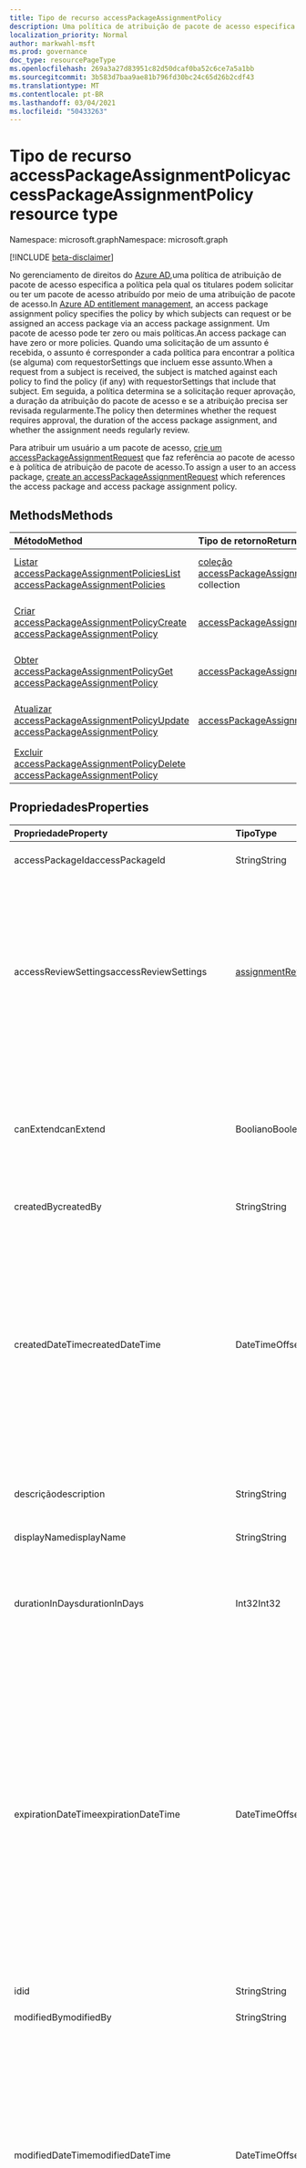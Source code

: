 ```yaml
---
title: Tipo de recurso accessPackageAssignmentPolicy
description: Uma política de atribuição de pacote de acesso especifica a política pela qual os titulares podem solicitar ou ser atribuídos um pacote de acesso por meio de uma atribuição de pacote de acesso.
localization_priority: Normal
author: markwahl-msft
ms.prod: governance
doc_type: resourcePageType
ms.openlocfilehash: 269a3a27d83951c82d50dcaf0ba52c6ce7a5a1bb
ms.sourcegitcommit: 3b583d7baa9ae81b796fd30bc24c65d26b2cdf43
ms.translationtype: MT
ms.contentlocale: pt-BR
ms.lasthandoff: 03/04/2021
ms.locfileid: "50433263"
---
```

# <a name="accesspackageassignmentpolicy-resource-type"></a><span data-ttu-id="04ffa-103">Tipo de recurso accessPackageAssignmentPolicy</span><span class="sxs-lookup"><span data-stu-id="04ffa-103">accessPackageAssignmentPolicy resource type</span></span>

<span data-ttu-id="04ffa-104">Namespace: microsoft.graph</span><span class="sxs-lookup"><span data-stu-id="04ffa-104">Namespace: microsoft.graph</span></span>

[!INCLUDE [beta-disclaimer](../../includes/beta-disclaimer.md)]

<span data-ttu-id="04ffa-105">No gerenciamento de direitos do [Azure AD,](entitlementmanagement-root.md)uma política de atribuição de pacote de acesso especifica a política pela qual os titulares podem solicitar ou ter um pacote de acesso atribuído por meio de uma atribuição de pacote de acesso.</span><span class="sxs-lookup"><span data-stu-id="04ffa-105">In [Azure AD entitlement management](entitlementmanagement-root.md), an access package assignment policy specifies the policy by which subjects can request or be assigned an access package via an access package assignment.</span></span> <span data-ttu-id="04ffa-106">Um pacote de acesso pode ter zero ou mais políticas.</span><span class="sxs-lookup"><span data-stu-id="04ffa-106">An access package can have zero or more policies.</span></span> <span data-ttu-id="04ffa-107">Quando uma solicitação de um assunto é recebida, o assunto é corresponder a cada política para encontrar a política (se alguma) com requestorSettings que incluem esse assunto.</span><span class="sxs-lookup"><span data-stu-id="04ffa-107">When a request from a subject is received, the subject is matched against each policy to find the policy (if any) with requestorSettings that include that subject.</span></span> <span data-ttu-id="04ffa-108">Em seguida, a política determina se a solicitação requer aprovação, a duração da atribuição do pacote de acesso e se a atribuição precisa ser revisada regularmente.</span><span class="sxs-lookup"><span data-stu-id="04ffa-108">The policy then determines whether the request requires approval, the duration of the access package assignment, and whether the assignment needs regularly review.</span></span>

<span data-ttu-id="04ffa-109">Para atribuir um usuário a um pacote de acesso, [crie um accessPackageAssignmentRequest](../api/accesspackageassignmentrequest-post.md) que faz referência ao pacote de acesso e à política de atribuição de pacote de acesso.</span><span class="sxs-lookup"><span data-stu-id="04ffa-109">To assign a user to an access package, [create an accessPackageAssignmentRequest](../api/accesspackageassignmentrequest-post.md) which references the access package and access package assignment policy.</span></span>


## <a name="methods"></a><span data-ttu-id="04ffa-110">Methods</span><span class="sxs-lookup"><span data-stu-id="04ffa-110">Methods</span></span>

| <span data-ttu-id="04ffa-111">Método</span><span class="sxs-lookup"><span data-stu-id="04ffa-111">Method</span></span>       | <span data-ttu-id="04ffa-112">Tipo de retorno</span><span class="sxs-lookup"><span data-stu-id="04ffa-112">Return Type</span></span> | <span data-ttu-id="04ffa-113">Descrição</span><span class="sxs-lookup"><span data-stu-id="04ffa-113">Description</span></span> |
|:-------------|:------------|:------------|
| [<span data-ttu-id="04ffa-114">Listar accessPackageAssignmentPolicies</span><span class="sxs-lookup"><span data-stu-id="04ffa-114">List accessPackageAssignmentPolicies</span></span>](../api/accesspackageassignmentpolicy-list.md) | <span data-ttu-id="04ffa-115">[coleção accessPackageAssignmentPolicy](accesspackageassignmentpolicy.md)</span><span class="sxs-lookup"><span data-stu-id="04ffa-115">[accessPackageAssignmentPolicy](accesspackageassignmentpolicy.md) collection</span></span> | <span data-ttu-id="04ffa-116">Recupere uma lista de objetos accessPackageAssignmentPolicy.</span><span class="sxs-lookup"><span data-stu-id="04ffa-116">Retrieve a list of accessPackageAssignmentPolicy objects.</span></span> |
| [<span data-ttu-id="04ffa-117">Criar accessPackageAssignmentPolicy</span><span class="sxs-lookup"><span data-stu-id="04ffa-117">Create accessPackageAssignmentPolicy</span></span>](../api/accesspackageassignmentpolicy-post.md) | [<span data-ttu-id="04ffa-118">accessPackageAssignmentPolicy</span><span class="sxs-lookup"><span data-stu-id="04ffa-118">accessPackageAssignmentPolicy</span></span>](accesspackageassignmentpolicy.md) | <span data-ttu-id="04ffa-119">Crie um novo objeto accessPackageAssignmentPolicy.</span><span class="sxs-lookup"><span data-stu-id="04ffa-119">Create a new accessPackageAssignmentPolicy object.</span></span> |
| [<span data-ttu-id="04ffa-120">Obter accessPackageAssignmentPolicy</span><span class="sxs-lookup"><span data-stu-id="04ffa-120">Get accessPackageAssignmentPolicy</span></span>](../api/accesspackageassignmentpolicy-get.md) | [<span data-ttu-id="04ffa-121">accessPackageAssignmentPolicy</span><span class="sxs-lookup"><span data-stu-id="04ffa-121">accessPackageAssignmentPolicy</span></span>](accesspackageassignmentpolicy.md) | <span data-ttu-id="04ffa-122">Ler propriedades e relações de um objeto accessPackageAssignmentPolicy.</span><span class="sxs-lookup"><span data-stu-id="04ffa-122">Read properties and relationships of an accessPackageAssignmentPolicy object.</span></span> |
| [<span data-ttu-id="04ffa-123">Atualizar accessPackageAssignmentPolicy</span><span class="sxs-lookup"><span data-stu-id="04ffa-123">Update accessPackageAssignmentPolicy</span></span>](../api/accesspackageassignmentpolicy-update.md)|[<span data-ttu-id="04ffa-124">accessPackageAssignmentPolicy</span><span class="sxs-lookup"><span data-stu-id="04ffa-124">accessPackageAssignmentPolicy</span></span>](accesspackageassignmentpolicy.md) | <span data-ttu-id="04ffa-125">Atualize as propriedades de um objeto accessPackageAssignmentPolicy.</span><span class="sxs-lookup"><span data-stu-id="04ffa-125">Update the properties of an accessPackageAssignmentPolicy object.</span></span> |
| [<span data-ttu-id="04ffa-126">Excluir accessPackageAssignmentPolicy</span><span class="sxs-lookup"><span data-stu-id="04ffa-126">Delete accessPackageAssignmentPolicy</span></span>](../api/accesspackageassignmentpolicy-delete.md) | | <span data-ttu-id="04ffa-127">Exclua um accessPackageAssignmentPolicy.</span><span class="sxs-lookup"><span data-stu-id="04ffa-127">Delete an accessPackageAssignmentPolicy.</span></span> |

## <a name="properties"></a><span data-ttu-id="04ffa-128">Propriedades</span><span class="sxs-lookup"><span data-stu-id="04ffa-128">Properties</span></span>

| <span data-ttu-id="04ffa-129">Propriedade</span><span class="sxs-lookup"><span data-stu-id="04ffa-129">Property</span></span>     | <span data-ttu-id="04ffa-130">Tipo</span><span class="sxs-lookup"><span data-stu-id="04ffa-130">Type</span></span>        | <span data-ttu-id="04ffa-131">Descrição</span><span class="sxs-lookup"><span data-stu-id="04ffa-131">Description</span></span> |
|:-------------|:------------|:------------|
|<span data-ttu-id="04ffa-132">accessPackageId</span><span class="sxs-lookup"><span data-stu-id="04ffa-132">accessPackageId</span></span>|<span data-ttu-id="04ffa-133">String</span><span class="sxs-lookup"><span data-stu-id="04ffa-133">String</span></span>|<span data-ttu-id="04ffa-134">ID do pacote de acesso.</span><span class="sxs-lookup"><span data-stu-id="04ffa-134">ID of the access package.</span></span>|
|<span data-ttu-id="04ffa-135">accessReviewSettings</span><span class="sxs-lookup"><span data-stu-id="04ffa-135">accessReviewSettings</span></span>|[<span data-ttu-id="04ffa-136">assignmentReviewSettings</span><span class="sxs-lookup"><span data-stu-id="04ffa-136">assignmentReviewSettings</span></span>](assignmentreviewsettings.md)|<span data-ttu-id="04ffa-137">Quem deve revisar e com que frequência as atribuições para o pacote de acesso desta política.</span><span class="sxs-lookup"><span data-stu-id="04ffa-137">Who must review, and how often, the assignments to the access package from this policy.</span></span> <span data-ttu-id="04ffa-138">Essa propriedade será nula se as avaliações não são necessárias.</span><span class="sxs-lookup"><span data-stu-id="04ffa-138">This property is null if reviews are not required.</span></span>|
|<span data-ttu-id="04ffa-139">canExtend</span><span class="sxs-lookup"><span data-stu-id="04ffa-139">canExtend</span></span>|<span data-ttu-id="04ffa-140">Booliano</span><span class="sxs-lookup"><span data-stu-id="04ffa-140">Boolean</span></span>|<span data-ttu-id="04ffa-141">Indica se um usuário pode estender a duração da atribuição do pacote de acesso após a aprovação.</span><span class="sxs-lookup"><span data-stu-id="04ffa-141">Indicates whether a user can extend the access package assignment duration after approval.</span></span>|
|<span data-ttu-id="04ffa-142">createdBy</span><span class="sxs-lookup"><span data-stu-id="04ffa-142">createdBy</span></span>|<span data-ttu-id="04ffa-143">String</span><span class="sxs-lookup"><span data-stu-id="04ffa-143">String</span></span>|<span data-ttu-id="04ffa-144">Somente leitura.</span><span class="sxs-lookup"><span data-stu-id="04ffa-144">Read-only.</span></span>|
|<span data-ttu-id="04ffa-145">createdDateTime</span><span class="sxs-lookup"><span data-stu-id="04ffa-145">createdDateTime</span></span>|<span data-ttu-id="04ffa-146">DateTimeOffset</span><span class="sxs-lookup"><span data-stu-id="04ffa-146">DateTimeOffset</span></span>|<span data-ttu-id="04ffa-p103">O tipo Timestamp representa informações de data e hora usando o formato ISO 8601 e está sempre no horário UTC. Por exemplo, meia-noite em UTC no dia 1º de janeiro de 2014 teria esta aparência: `'2014-01-01T00:00:00Z'`</span><span class="sxs-lookup"><span data-stu-id="04ffa-p103">The Timestamp type represents date and time information using ISO 8601 format and is always in UTC time. For example, midnight UTC on Jan 1, 2014 would look like this: `'2014-01-01T00:00:00Z'`</span></span>|
|<span data-ttu-id="04ffa-149">descrição</span><span class="sxs-lookup"><span data-stu-id="04ffa-149">description</span></span>|<span data-ttu-id="04ffa-150">String</span><span class="sxs-lookup"><span data-stu-id="04ffa-150">String</span></span>|<span data-ttu-id="04ffa-151">A descrição da política.</span><span class="sxs-lookup"><span data-stu-id="04ffa-151">The description of the policy.</span></span>|
|<span data-ttu-id="04ffa-152">displayName</span><span class="sxs-lookup"><span data-stu-id="04ffa-152">displayName</span></span>|<span data-ttu-id="04ffa-153">String</span><span class="sxs-lookup"><span data-stu-id="04ffa-153">String</span></span>|<span data-ttu-id="04ffa-154">O nome de exibição da política.</span><span class="sxs-lookup"><span data-stu-id="04ffa-154">The display name of the policy.</span></span>|
|<span data-ttu-id="04ffa-155">durationInDays</span><span class="sxs-lookup"><span data-stu-id="04ffa-155">durationInDays</span></span>|<span data-ttu-id="04ffa-156">Int32</span><span class="sxs-lookup"><span data-stu-id="04ffa-156">Int32</span></span>|<span data-ttu-id="04ffa-157">O número de dias em que as atribuições dessa política duram até expirar.</span><span class="sxs-lookup"><span data-stu-id="04ffa-157">The number of days in which assignments from this policy last until they are expired.</span></span>|
|<span data-ttu-id="04ffa-158">expirationDateTime</span><span class="sxs-lookup"><span data-stu-id="04ffa-158">expirationDateTime</span></span>|<span data-ttu-id="04ffa-159">DateTimeOffset</span><span class="sxs-lookup"><span data-stu-id="04ffa-159">DateTimeOffset</span></span>|<span data-ttu-id="04ffa-160">A data de expiração das atribuições criadas nesta política.</span><span class="sxs-lookup"><span data-stu-id="04ffa-160">The expiration date for assignments created in this policy.</span></span> <span data-ttu-id="04ffa-161">O tipo Timestamp representa informações de data e hora usando o formato ISO 8601 e está sempre no horário UTC.</span><span class="sxs-lookup"><span data-stu-id="04ffa-161">The Timestamp type represents date and time information using ISO 8601 format and is always in UTC time.</span></span> <span data-ttu-id="04ffa-162">Por exemplo, meia-noite em UTC no dia 1° de janeiro de 2014 teria esta aparência: `'2014-01-01T00:00:00Z'`</span><span class="sxs-lookup"><span data-stu-id="04ffa-162">For example, midnight UTC on Jan 1, 2014 would look like this: `'2014-01-01T00:00:00Z'`</span></span>|
|<span data-ttu-id="04ffa-163">id</span><span class="sxs-lookup"><span data-stu-id="04ffa-163">id</span></span>|<span data-ttu-id="04ffa-164">String</span><span class="sxs-lookup"><span data-stu-id="04ffa-164">String</span></span>| <span data-ttu-id="04ffa-165">Somente leitura.</span><span class="sxs-lookup"><span data-stu-id="04ffa-165">Read-only.</span></span>|
|<span data-ttu-id="04ffa-166">modifiedBy</span><span class="sxs-lookup"><span data-stu-id="04ffa-166">modifiedBy</span></span>|<span data-ttu-id="04ffa-167">String</span><span class="sxs-lookup"><span data-stu-id="04ffa-167">String</span></span>|<span data-ttu-id="04ffa-168">Somente leitura.</span><span class="sxs-lookup"><span data-stu-id="04ffa-168">Read-only.</span></span>|
|<span data-ttu-id="04ffa-169">modifiedDateTime</span><span class="sxs-lookup"><span data-stu-id="04ffa-169">modifiedDateTime</span></span>|<span data-ttu-id="04ffa-170">DateTimeOffset</span><span class="sxs-lookup"><span data-stu-id="04ffa-170">DateTimeOffset</span></span>|<span data-ttu-id="04ffa-p105">O tipo Timestamp representa informações de data e hora usando o formato ISO 8601 e está sempre no horário UTC. Por exemplo, meia-noite em UTC no dia 1º de janeiro de 2014 teria esta aparência: `'2014-01-01T00:00:00Z'`</span><span class="sxs-lookup"><span data-stu-id="04ffa-p105">The Timestamp type represents date and time information using ISO 8601 format and is always in UTC time. For example, midnight UTC on Jan 1, 2014 would look like this: `'2014-01-01T00:00:00Z'`</span></span>|
|<span data-ttu-id="04ffa-173">requestApprovalSettings</span><span class="sxs-lookup"><span data-stu-id="04ffa-173">requestApprovalSettings</span></span>|[<span data-ttu-id="04ffa-174">approvalSettings</span><span class="sxs-lookup"><span data-stu-id="04ffa-174">approvalSettings</span></span>](approvalsettings.md)|<span data-ttu-id="04ffa-175">Quem deve aprovar solicitações de pacote de acesso nesta política.</span><span class="sxs-lookup"><span data-stu-id="04ffa-175">Who must approve requests for access package in this policy.</span></span>|
|<span data-ttu-id="04ffa-176">requestorSettings</span><span class="sxs-lookup"><span data-stu-id="04ffa-176">requestorSettings</span></span>|[<span data-ttu-id="04ffa-177">requestorSettings</span><span class="sxs-lookup"><span data-stu-id="04ffa-177">requestorSettings</span></span>](requestorsettings.md)|<span data-ttu-id="04ffa-178">Quem pode solicitar esse pacote de acesso a partir dessa política.</span><span class="sxs-lookup"><span data-stu-id="04ffa-178">Who can request this access package from this policy.</span></span>|
|<span data-ttu-id="04ffa-179">questions</span><span class="sxs-lookup"><span data-stu-id="04ffa-179">questions</span></span>|<span data-ttu-id="04ffa-180">[Coleção accessPackageQuestion](accesspackagequestion.md)</span><span class="sxs-lookup"><span data-stu-id="04ffa-180">[accessPackageQuestion](accesspackagequestion.md) collection</span></span>|<span data-ttu-id="04ffa-181">Perguntas que são colocadas ao solicitante.</span><span class="sxs-lookup"><span data-stu-id="04ffa-181">Questions that are posed to the  requestor.</span></span>|


## <a name="relationships"></a><span data-ttu-id="04ffa-182">Relações</span><span class="sxs-lookup"><span data-stu-id="04ffa-182">Relationships</span></span>

| <span data-ttu-id="04ffa-183">Relação</span><span class="sxs-lookup"><span data-stu-id="04ffa-183">Relationship</span></span> | <span data-ttu-id="04ffa-184">Tipo</span><span class="sxs-lookup"><span data-stu-id="04ffa-184">Type</span></span>        | <span data-ttu-id="04ffa-185">Descrição</span><span class="sxs-lookup"><span data-stu-id="04ffa-185">Description</span></span> |
|:-------------|:------------|:------------|
|<span data-ttu-id="04ffa-186">accessPackage</span><span class="sxs-lookup"><span data-stu-id="04ffa-186">accessPackage</span></span>|[<span data-ttu-id="04ffa-187">accessPackage</span><span class="sxs-lookup"><span data-stu-id="04ffa-187">accessPackage</span></span>](accesspackage.md)| <span data-ttu-id="04ffa-188">O pacote de acesso com essa política.</span><span class="sxs-lookup"><span data-stu-id="04ffa-188">The access package with this policy.</span></span> <span data-ttu-id="04ffa-189">Somente leitura.</span><span class="sxs-lookup"><span data-stu-id="04ffa-189">Read-only.</span></span> <span data-ttu-id="04ffa-190">Anulável.</span><span class="sxs-lookup"><span data-stu-id="04ffa-190">Nullable.</span></span>|

## <a name="json-representation"></a><span data-ttu-id="04ffa-191">Representação JSON</span><span class="sxs-lookup"><span data-stu-id="04ffa-191">JSON representation</span></span>

<span data-ttu-id="04ffa-192">Veja a seguir uma representação JSON do recurso.</span><span class="sxs-lookup"><span data-stu-id="04ffa-192">The following is a JSON representation of the resource.</span></span>

<!-- {
  "blockType": "resource",
  "optionalProperties": [

  ],
  "@odata.type": "microsoft.graph.accessPackageAssignmentPolicy",
  "keyProperty": "id"
}-->

```json
{
    "id": "string",
    "accessPackageId": "string",
    "displayName": "string",
    "description": "string",
    "isDenyPolicy": false,
    "canExtend": false,
    "durationInDays": 365,
    "requestorSettings": {
        "scopeType": "string",
        "acceptRequests": true,
        "allowedRequestors": [{
            "@odata.type": "#microsoft.graph.userSet"
        }]
    },
    "requestApprovalSettings": {
        "isApprovalRequired": false,
        "isApprovalRequiredForExtension": false,
        "isRequestorJustificationRequired": false,
        "approvalMode": "string",
        "approvalStages": [{
            "approvalStageTimeOutInDays": 14,
            "isApproverJustificationRequired": true,
            "isEscalationEnabled": true,
            "escalationTimeInMinutes": 11520,
            "primaryApprovers": [{
                "@odata.type": "#microsoft.graph.userSet"
            }],
            "escalationApprovers": [{
                "@odata.type": "#microsoft.graph.userSet"
            }]
        }]
    },
    "accessReviewSettings": null,
    "questions": [{
        "@odata.type": "#microsoft.graph.question"
    }]
}
```

<!-- uuid: 16cd6b66-4b1a-43a1-adaf-3a886856ed98
2019-02-04 14:57:30 UTC -->
<!-- {
  "type": "#page.annotation",
  "description": "accessPackageAssignmentPolicy resource",
  "keywords": "",
  "section": "documentation",
  "tocPath": ""
}-->

